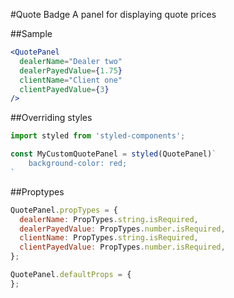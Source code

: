 #Quote Badge
A panel for displaying quote prices

##Sample

```jsx　
<QuotePanel
  dealerName="Dealer two"
  dealerPayedValue={1.75}
  clientName="Client one"
  clientPayedValue={3}
/>
```
##Overriding styles

```jsx
import styled from 'styled-components';

const MyCustomQuotePanel = styled(QuotePanel)`
    background-color: red;
`
```

##Proptypes
```jsx
QuotePanel.propTypes = {
  dealerName: PropTypes.string.isRequired,
  dealerPayedValue: PropTypes.number.isRequired,
  clientName: PropTypes.string.isRequired,
  clientPayedValue: PropTypes.number.isRequired,
};

QuotePanel.defaultProps = {
};
```
